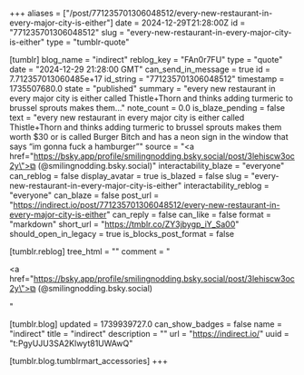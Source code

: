 +++
aliases = ["/post/771235701306048512/every-new-restaurant-in-every-major-city-is-either"]
date = 2024-12-29T21:28:00Z
id = "771235701306048512"
slug = "every-new-restaurant-in-every-major-city-is-either"
type = "tumblr-quote"

[tumblr]
blog_name = "indirect"
reblog_key = "FAn0r7FU"
type = "quote"
date = "2024-12-29 21:28:00 GMT"
can_send_in_message = true
id = 7.712357013060485e+17
id_string = "771235701306048512"
timestamp = 1735507680.0
state = "published"
summary = "every new restaurant in every major city is either called Thistle+Thorn and thinks adding turmeric to brussel sprouts makes them..."
note_count = 0.0
is_blaze_pending = false
text = "every new restaurant in every major city is either called Thistle+Thorn and thinks adding turmeric to brussel sprouts makes them worth $30 or is called Burger Bitch and has a neon sign in the window that says “im gonna fuck a hamburger”"
source = "<a href=\"https://bsky.app/profile/smilingnodding.bsky.social/post/3lehiscw3oc2y\">⧉ (@smilingnodding.bsky.social)</a>"
interactability_blaze = "everyone"
can_reblog = false
display_avatar = true
is_blazed = false
slug = "every-new-restaurant-in-every-major-city-is-either"
interactability_reblog = "everyone"
can_blaze = false
post_url = "https://indirect.io/post/771235701306048512/every-new-restaurant-in-every-major-city-is-either"
can_reply = false
can_like = false
format = "markdown"
short_url = "https://tmblr.co/ZY3jbygp_iY_Sa00"
should_open_in_legacy = true
is_blocks_post_format = false

[tumblr.reblog]
tree_html = ""
comment = "<p><a href=\"https://bsky.app/profile/smilingnodding.bsky.social/post/3lehiscw3oc2y\">⧉ (@smilingnodding.bsky.social)</a></p>"

[tumblr.blog]
updated = 1739939727.0
can_show_badges = false
name = "indirect"
title = "indirect"
description = ""
url = "https://indirect.io/"
uuid = "t:PgyUJU3SA2Klwyt81UWAwQ"

[tumblr.blog.tumblrmart_accessories]
+++
